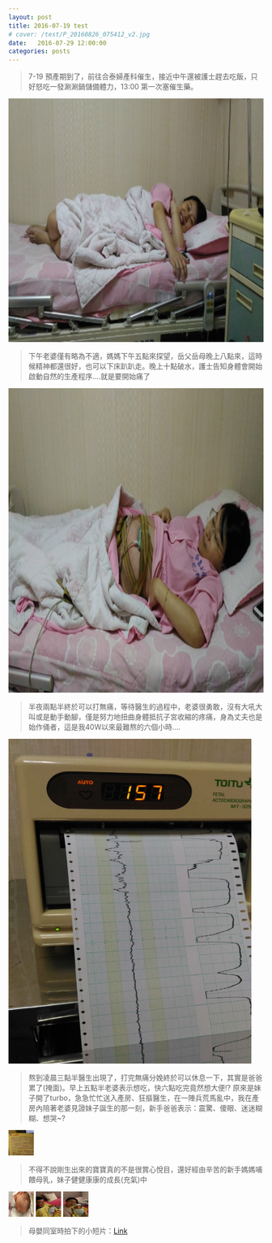 ```yaml
---
layout: post
title: 2016-07-19 test
# cover: /test/P_20160826_075412_v2.jpg
date:   2016-07-29 12:00:00
categories: posts
---
```

> 7-19 預產期到了，前往合泰婦產科催生，接近中午還被護士趕去吃飯，只好怒吃一發涮涮鍋儲備體力，13:00 第一次塞催生藥。  
<img src="/images/2016-07-29-noteOfLife-family/g1.jpg" width="640" height="480">

> 下午老婆僅有略為不適，媽媽下午五點來探望，岳父岳母晚上八點來，這時候精神都還很好，也可以下床趴趴走。晚上十點破水，護士告知身體會開始啟動自然的生產程序....就是要開始痛了  
<img src="/images/2016-07-29-noteOfLife-family/g2.jpg" width="800" height="600">

> 半夜兩點半終於可以打無痛，等待醫生的過程中，老婆很勇敢，沒有大吼大叫或是動手動腳，僅是努力地扭曲身體抵抗子宮收縮的疼痛，身為丈夫也是始作俑者，這是我40W以來最難熬的六個小時....  
<img src="/images/2016-07-29-noteOfLife-family/g3.jpg" width="480" height="640">

> 熬到凌晨三點半醫生出現了，打完無痛分娩終於可以休息一下，其實是爸爸累了(掩面)。早上五點半老婆表示想吃，快六點吃完竟然想大便!? 原來是妹子開了turbo，急急忙忙送入產房、狂摳醫生，在一陣兵荒馬亂中，我在產房內陪著老婆見證妹子誕生的那一刻，新手爸爸表示：震驚、傻眼、迷迷糊糊、想哭~?  
<img src="/images/2016-07-29-noteOfLife-family/g4.jpg" width="50" height="50">

> 不得不說剛生出來的寶寶真的不是很賞心悅目，還好經由辛苦的新手媽媽哺餵母乳，妹子健健康康的成長(充氣)中  
<img src="/images/2016-07-29-noteOfLife-family/g5.jpg" width="50" height="50">
<img src="/images/2016-07-29-noteOfLife-family/g6.jpg" width="50" height="50">
<img src="/images/2016-07-29-noteOfLife-family/g7.jpg" width="50" height="50">

> 母嬰同室時拍下的小短片：[Link](https://youtu.be/OzVjfjYwxhQ)




